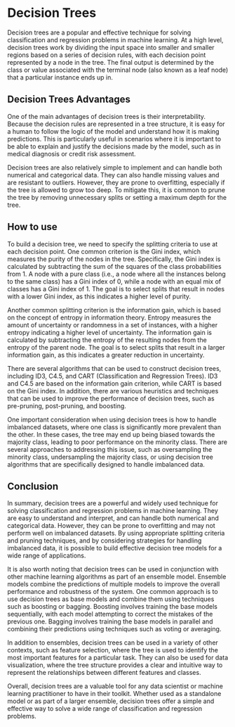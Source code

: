 # Decision Trees

Decision trees are a popular and effective technique for solving classification and regression problems in machine learning. At a high level, decision trees work by dividing the input space into smaller and smaller regions based on a series of decision rules, with each decision point represented by a node in the tree. The final output is determined by the class or value associated with the terminal node (also known as a leaf node) that a particular instance ends up in.

## Decision Trees Advantages

One of the main advantages of decision trees is their interpretability. Because the decision rules are represented in a tree structure, it is easy for a human to follow the logic of the model and understand how it is making predictions. This is particularly useful in scenarios where it is important to be able to explain and justify the decisions made by the model, such as in medical diagnosis or credit risk assessment.

Decision trees are also relatively simple to implement and can handle both numerical and categorical data. They can also handle missing values and are resistant to outliers. However, they are prone to overfitting, especially if the tree is allowed to grow too deep. To mitigate this, it is common to prune the tree by removing unnecessary splits or setting a maximum depth for the tree.

## How to use

To build a decision tree, we need to specify the splitting criteria to use at each decision point. One common criterion is the Gini index, which measures the purity of the nodes in the tree. Specifically, the Gini index is calculated by subtracting the sum of the squares of the class probabilities from 1. A node with a pure class (i.e., a node where all the instances belong to the same class) has a Gini index of 0, while a node with an equal mix of classes has a Gini index of 1. The goal is to select splits that result in nodes with a lower Gini index, as this indicates a higher level of purity.

Another common splitting criterion is the information gain, which is based on the concept of entropy in information theory. Entropy measures the amount of uncertainty or randomness in a set of instances, with a higher entropy indicating a higher level of uncertainty. The information gain is calculated by subtracting the entropy of the resulting nodes from the entropy of the parent node. The goal is to select splits that result in a larger information gain, as this indicates a greater reduction in uncertainty.

There are several algorithms that can be used to construct decision trees, including ID3, C4.5, and CART (Classification and Regression Trees). ID3 and C4.5 are based on the information gain criterion, while CART is based on the Gini index. In addition, there are various heuristics and techniques that can be used to improve the performance of decision trees, such as pre-pruning, post-pruning, and boosting.

One important consideration when using decision trees is how to handle imbalanced datasets, where one class is significantly more prevalent than the other. In these cases, the tree may end up being biased towards the majority class, leading to poor performance on the minority class. There are several approaches to addressing this issue, such as oversampling the minority class, undersampling the majority class, or using decision tree algorithms that are specifically designed to handle imbalanced data.

## Conclusion

In summary, decision trees are a powerful and widely used technique for solving classification and regression problems in machine learning. They are easy to understand and interpret, and can handle both numerical and categorical data. However, they can be prone to overfitting and may not perform well on imbalanced datasets. By using appropriate splitting criteria and pruning techniques, and by considering strategies for handling imbalanced data, it is possible to build effective decision tree models for a wide range of applications.

It is also worth noting that decision trees can be used in conjunction with other machine learning algorithms as part of an ensemble model. Ensemble models combine the predictions of multiple models to improve the overall performance and robustness of the system. One common approach is to use decision trees as base models and combine them using techniques such as boosting or bagging. Boosting involves training the base models sequentially, with each model attempting to correct the mistakes of the previous one. Bagging involves training the base models in parallel and combining their predictions using techniques such as voting or averaging.

In addition to ensembles, decision trees can be used in a variety of other contexts, such as feature selection, where the tree is used to identify the most important features for a particular task. They can also be used for data visualization, where the tree structure provides a clear and intuitive way to represent the relationships between different features and classes.

Overall, decision trees are a valuable tool for any data scientist or machine learning practitioner to have in their toolkit. Whether used as a standalone model or as part of a larger ensemble, decision trees offer a simple and effective way to solve a wide range of classification and regression problems.